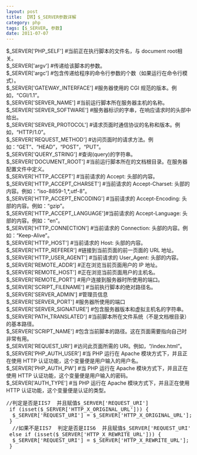 ```yaml
---
layout: post
title: 【转】$_SERVER参数详解
category: php
tags: [$_SERVER, 参数]
date: 2011-07-07
---
```

<p>$_SERVER['PHP_SELF'] #当前正在执行脚本的文件名，与 document root相关。<br />
$_SERVER['argv'] #传递给该脚本的参数。 <br />
$_SERVER['argc'] #包含传递给程序的命令行参数的个数（如果运行在命令行模式）。 <br />
$_SERVER['GATEWAY_INTERFACE'] #服务器使用的 CGI 规范的版本。例如，&ldquo;CGI/1.1&rdquo;。<br />
$_SERVER['SERVER_NAME'] #当前运行脚本所在服务器主机的名称。 <br />
$_SERVER['SERVER_SOFTWARE'] #服务器标识的字串，在响应请求时的头部中给出。 <br />
$_SERVER['SERVER_PROTOCOL'] #请求页面时通信协议的名称和版本。例如，&ldquo;HTTP/1.0&rdquo;。 <br />
$_SERVER['REQUEST_METHOD'] #访问页面时的请求方法。例如：&ldquo;GET&rdquo;、&ldquo;HEAD&rdquo;，&ldquo;POST&rdquo;，&ldquo;PUT&rdquo;。 <br />
$_SERVER['QUERY_STRING'] #查询(query)的字符串。 <br />
$_SERVER['DOCUMENT_ROOT'] #当前运行脚本所在的文档根目录。在服务器配置文件中定义。<br />
$_SERVER['HTTP_ACCEPT'] #当前请求的 Accept: 头部的内容。 <br />
$_SERVER['HTTP_ACCEPT_CHARSET'] #当前请求的 Accept-Charset: 头部的内容。例如：&ldquo;iso-8859-1,*,utf-8&rdquo;。<br />
$_SERVER['HTTP_ACCEPT_ENCODING'] #当前请求的 Accept-Encoding: 头部的内容。例如：&ldquo;gzip&rdquo;。<br />
$_SERVER['HTTP_ACCEPT_LANGUAGE']#当前请求的 Accept-Language: 头部的内容。例如：&ldquo;en&rdquo;。<br />
$_SERVER['HTTP_CONNECTION'] #当前请求的 Connection: 头部的内容。例如：&ldquo;Keep-Alive&rdquo;。 <br />
$_SERVER['HTTP_HOST'] #当前请求的 Host: 头部的内容。 <br />
$_SERVER['HTTP_REFERER'] #链接到当前页面的前一页面的 URL 地址。 <br />
$_SERVER['HTTP_USER_AGENT'] #当前请求的 User_Agent: 头部的内容。 <br />
$_SERVER['REMOTE_ADDR'] #正在浏览当前页面用户的 IP 地址。 <br />
$_SERVER['REMOTE_HOST'] #正在浏览当前页面用户的主机名。 <br />
$_SERVER['REMOTE_PORT'] #用户连接到服务器时所使用的端口。 <br />
$_SERVER['SCRIPT_FILENAME'] #当前执行脚本的绝对路径名。 <br />
$_SERVER['SERVER_ADMIN'] #管理员信息 <br />
$_SERVER['SERVER_PORT'] #服务器所使用的端口 <br />
$_SERVER['SERVER_SIGNATURE'] #包含服务器版本和虚拟主机名的字符串。 <br />
$_SERVER['PATH_TRANSLATED'] #当前脚本所在文件系统（不是文档根目录）的基本路径。 <br />
$_SERVER['SCRIPT_NAME'] #包含当前脚本的路径。这在页面需要指向自己时非常有用。 <br />
$_SERVER['REQUEST_URI'] #访问此页面所需的 URI。例如，&ldquo;/index.html&rdquo;。 <br />
$_SERVER['PHP_AUTH_USER'] #当 PHP 运行在 Apache 模块方式下，并且正在使用 HTTP 认证功能，这个变量便是用户输入的用户名。 <br />
$_SERVER['PHP_AUTH_PW'] #当 PHP 运行在 Apache 模块方式下，并且正在使用 HTTP 认证功能，这个变量便是用户输入的密码。 <br />
$_SERVER['AUTH_TYPE'] #当 PHP 运行在 Apache 模块方式下，并且正在使用 HTTP 认证功能，这个变量便是认证的类型。</p>
<pre id="content-669279461" class="reply-text mb10">
//判定是否是IIS7  并且赋值$_SERVER['REQUEST_URI']
 if (isset($_SERVER['HTTP_X_ORIGINAL_URL'])) {
  $_SERVER['REQUEST_URI'] = $_SERVER['HTTP_X_ORIGINAL_URL'];
 }
  //如果不是IIS7  判定是否是IIS6  并且赋值$_SERVER['REQUEST_URI']
 else if (isset($_SERVER['HTTP_X_REWRITE_URL'])) {
  $_SERVER['REQUEST_URI'] = $_SERVER['HTTP_X_REWRITE_URL'];
 }</pre>
